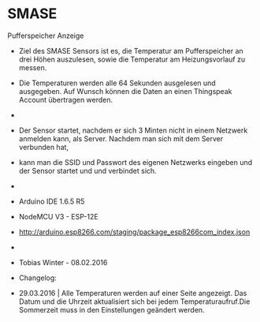 # SMASE
Pufferspeicher Anzeige

 * Ziel des SMASE Sensors ist es, die Temperatur am Pufferspeicher an drei Höhen auszulesen, sowie die Temperatur am Heizungsvorlauf zu messen.  
 * Die Temperaturen werden alle 64 Sekunden ausgelesen und ausgegeben. Auf Wunsch können die Daten an einen Thingspeak Account übertragen werden.
 * 
 * Der Sensor startet, nachdem er sich 3 Minten nicht in einem Netzwerk anmelden kann, als Server. Nachdem man sich mit dem Server verbunden hat,
 * kann man die SSID und Passwort des eigenen Netzwerks eingeben und der Sensor startet und und verbindet sich. 
 * 
 * Arduino IDE 1.6.5 R5
 * NodeMCU V3 - ESP-12E
 * http://arduino.esp8266.com/staging/package_esp8266com_index.json
 * 
 * Tobias Winter - 08.02.2016

 * Changelog: 
 * 29.03.2016 | Alle Temperaturen werden auf einer Seite angezeigt. Das Datum und die Uhrzeit aktualisiert sich bei jedem Temperaturaufruf.Die Sommerzeit muss in den Einstellungen geändert werden.
